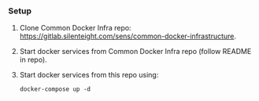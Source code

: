 ### Setup

1. Clone Common Docker Infra repo: https://gitlab.silenteight.com/sens/common-docker-infrastructure.
2. Start docker services from Common Docker Infra repo (follow README in repo).
3. Start docker services from this repo using:

       docker-compose up -d
